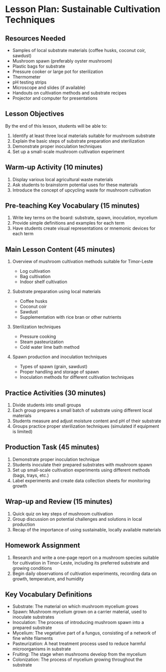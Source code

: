# Lesson Plan: Sustainable Cultivation Techniques

## Resources Needed

- Samples of local substrate materials (coffee husks, coconut coir, sawdust)
- Mushroom spawn (preferably oyster mushroom)
- Plastic bags for substrate
- Pressure cooker or large pot for sterilization
- Thermometer
- pH testing strips
- Microscope and slides (if available)
- Handouts on cultivation methods and substrate recipes
- Projector and computer for presentations

## Lesson Objectives

By the end of this lesson, students will be able to:
1. Identify at least three local materials suitable for mushroom substrate
2. Explain the basic steps of substrate preparation and sterilization
3. Demonstrate proper inoculation techniques
4. Set up a small-scale mushroom cultivation experiment

## Warm-up Activity (10 minutes)

1. Display various local agricultural waste materials
2. Ask students to brainstorm potential uses for these materials
3. Introduce the concept of upcycling waste for mushroom cultivation

## Pre-teaching Key Vocabulary (15 minutes)

1. Write key terms on the board: substrate, spawn, inoculation, mycelium
2. Provide simple definitions and examples for each term
3. Have students create visual representations or mnemonic devices for each term

## Main Lesson Content (45 minutes)

1. Overview of mushroom cultivation methods suitable for Timor-Leste
   - Log cultivation
   - Bag cultivation
   - Indoor shelf cultivation

2. Substrate preparation using local materials
   - Coffee husks
   - Coconut coir
   - Sawdust
   - Supplementation with rice bran or other nutrients

3. Sterilization techniques
   - Pressure cooking
   - Steam pasteurization
   - Cold water lime bath method

4. Spawn production and inoculation techniques
   - Types of spawn (grain, sawdust)
   - Proper handling and storage of spawn
   - Inoculation methods for different cultivation techniques

## Practice Activities (30 minutes)

1. Divide students into small groups
2. Each group prepares a small batch of substrate using different local materials
3. Students measure and adjust moisture content and pH of their substrate
4. Groups practice proper sterilization techniques (simulated if equipment is limited)

## Production Task (45 minutes)

1. Demonstrate proper inoculation technique
2. Students inoculate their prepared substrates with mushroom spawn
3. Set up small-scale cultivation experiments using different methods (bags, trays, etc.)
4. Label experiments and create data collection sheets for monitoring growth

## Wrap-up and Review (15 minutes)

1. Quick quiz on key steps of mushroom cultivation
2. Group discussion on potential challenges and solutions in local production
3. Recap of the importance of using sustainable, locally available materials

## Homework Assignment

1. Research and write a one-page report on a mushroom species suitable for cultivation in Timor-Leste, including its preferred substrate and growing conditions
2. Begin daily observations of cultivation experiments, recording data on growth, temperature, and humidity

## Key Vocabulary Definitions

- Substrate: The material on which mushroom mycelium grows
- Spawn: Mushroom mycelium grown on a carrier material, used to inoculate substrates
- Inoculation: The process of introducing mushroom spawn into a prepared substrate
- Mycelium: The vegetative part of a fungus, consisting of a network of fine white filaments
- Pasteurization: A heat treatment process used to reduce harmful microorganisms in substrate
- Fruiting: The stage when mushrooms develop from the mycelium
- Colonization: The process of mycelium growing throughout the substrate